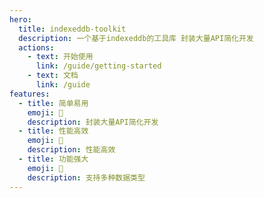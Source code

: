 ```yaml
---
hero:
  title: indexeddb-toolkit
  description: 一个基于indexeddb的工具库 封装大量API简化开发
  actions:
    - text: 开始使用
      link: /guide/getting-started
    - text: 文档
      link: /guide
features:
  - title: 简单易用
    emoji: 💎
    description: 封装大量API简化开发
  - title: 性能高效
    emoji: 🌈
    description: 性能高效
  - title: 功能强大
    emoji: 🚀
    description: 支持多种数据类型
---
```

